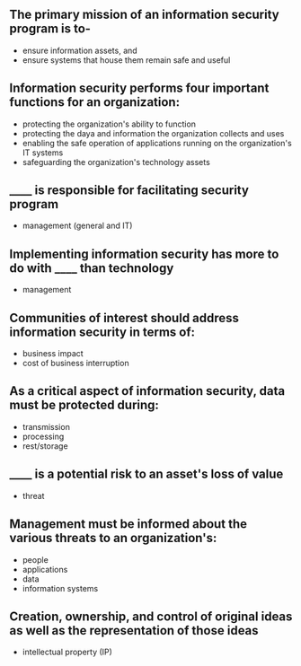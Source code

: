 <!-- Chapter 2 - The Need for Security -->

<!-- Lesson 1 - Introduction -->

## The primary mission of an information security program is to-

- ensure information assets, and
- ensure systems that house them remain safe and useful

## Information security performs four important functions for an organization:

- protecting the organization's ability to function
- protecting the daya and information the organization collects and uses
- enabling the safe operation of applications running on the organization's IT systems
- safeguarding the organization's technology assets

## ____ is responsible for facilitating security program

- management (general and IT)

## Implementing information security has more to do with ____ than technology

- management

## Communities of interest should address information security in terms of:

- business impact
- cost of business interruption

## As a critical aspect of information security, data must be protected during:

- transmission
- processing
- rest/storage

<!-- Lesson 2 - Threats -->

## ____ is a potential risk to an asset's loss of value

- threat

## Management must be informed about the various threats to an organization's:

- people
- applications
- data
- information systems

## Creation, ownership, and control of original ideas as well as the representation of those ideas

- intellectual property (IP)

## 